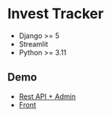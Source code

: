 # Invest Tracker

- Django >= 5
- Streamlit
- Python >= 3.11

## Demo
- [Rest API + Admin](https://invest-api-946790860424.europe-west9.run.app/)
- [Front](https://invest-ui-946790860424.europe-west9.run.app/)


